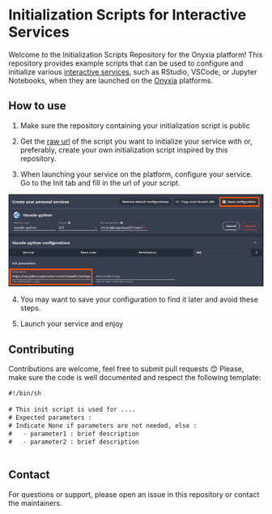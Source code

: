 #  Initialization Scripts for Interactive Services

Welcome to the Initialization Scripts Repository for the Onyxia platform! This repository provides example scripts that can be used to configure and initialize various [interactive services](https://github.com/InseeFrLab/helm-charts-interactive-services), such as RStudio, VSCode, or Jupyter Notebooks, when they are launched on the [Onyxia](https://www.onyxia.sh/) platforms.

## How to use
1. Make sure the repository containing your initialization script is public

2. Get the [raw url](https://docs.github.com/en/repositories/working-with-files/using-files/viewing-a-file#viewing-or-copying-the-raw-file-content) of the script you want to initialize your service with or, preferably, create your own initialization script inspired by this repository.

3. When launching your service on the platform, configure your service. Go to the Init tab and fill in the url of your script.

![You should provide the url in the user initialization script box ](init-script.png)

4. You may want to save your configuration to find it later and avoid these steps.

5. Launch your service and enjoy

## Contributing 

Contributions are welcome, feel free to submit pull requests 😊 
Please, make sure the code is well documented and respect the following template: 

```
#!/bin/sh

# This init script is used for .... 
# Expected parameters : 
# Indicate None if parameters are not needed, else :
#   - parameter1 : brief description
#   - parameter2 : brief description


```

## Contact

For questions or support, please open an issue in this repository or contact the maintainers.
